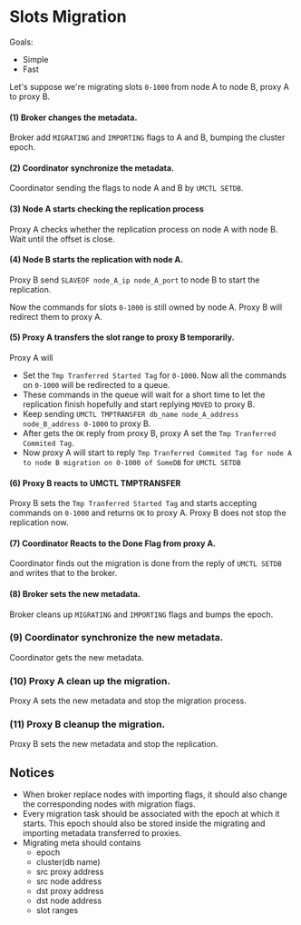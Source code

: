 # Slots Migration

Goals:
- Simple
- Fast

Let's suppose we're migrating slots `0-1000` from node A to node B, proxy A to proxy B.

#### (1) Broker changes the metadata.
Broker add `MIGRATING` and `IMPORTING` flags to A and B, bumping the cluster epoch.

#### (2) Coordinator synchronize the metadata.
Coordinator sending the flags to node A and B by `UMCTL SETDB`.

#### (3) Node A starts checking the replication process
Proxy A checks whether the replication process on node A with node B. Wait until the offset is close.

#### (4) Node B starts the replication with node A.
Proxy B send `SLAVEOF node_A_ip node_A_port` to node B to start the replication.

Now the commands for slots `0-1000` is still owned by node A. Proxy B will redirect them to proxy A.

#### (5) Proxy A transfers the slot range to proxy B temporarily.
Proxy A will
- Set the `Tmp Tranferred Started Tag` for `0-1000`. Now all the commands on `0-1000` will be redirected to a queue.
- These commands in the queue will wait for a short time to let the replication finish hopefully and start replying `MOVED` to proxy B.
- Keep sending `UMCTL TMPTRANSFER db_name node_A_address node_B_address 0-1000` to proxy B.
- After gets the `OK` reply from proxy B, proxy A set the `Tmp Tranferred Commited Tag`.
- Now proxy A will start to reply `Tmp Tranferred Commited Tag for node A to node B migration on 0-1000 of SomeDB` for `UMCTL SETDB`

#### (6) Proxy B reacts to UMCTL TMPTRANSFER
Proxy B sets the `Tmp Tranferred Started Tag` and starts accepting commands on `0-1000` and returns `OK` to proxy A.
Proxy B does not stop the replication now.

#### (7) Coordinator Reacts to the Done Flag from proxy A.
Coordinator finds out the migration is done from the reply of `UMCTL SETDB` and writes that to the broker.

#### (8) Broker sets the new metadata.
Broker cleans up `MIGRATING` and `IMPORTING` flags and bumps the epoch.

### (9) Coordinator synchronize the new metadata.
Coordinator gets the new metadata.

### (10) Proxy A clean up the migration.
Proxy A sets the new metadata and stop the migration process.

### (11) Proxy B cleanup the migration.
Proxy B sets the new metadata and stop the replication.

## Notices
- When broker replace nodes with importing flags, it should also change the corresponding nodes with migration flags.
- Every migration task should be associated with the epoch at which it starts. This epoch should also be stored inside the migrating and importing metadata transferred to proxies.
- Migrating meta should contains
  - epoch
  - cluster(db name)
  - src proxy address
  - src node address
  - dst proxy address
  - dst node address
  - slot ranges
 